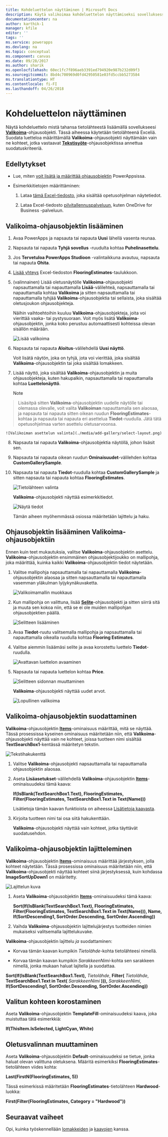```yaml
---
title: Kohdeluettelon näyttäminen | Microsoft Docs
description: Käytä valikoimaa kohdeluettelon näyttämiseksi sovelluksessasi ja suodata luetteloa määrittämällä kriteeri.
documentationcenter: na
author: karthik-1
manager: kfile
editor: ''
tags: ''
ms.service: powerapps
ms.devlang: na
ms.topic: conceptual
ms.component: canvas
ms.date: 09/28/2017
ms.author: sharik
ms.openlocfilehash: 60ec1fc7f896aeb3391ed794920e987b232d09f3
ms.sourcegitcommit: 8bd4c700969d0fd42950581e03fd5ccbb5273584
ms.translationtype: HT
ms.contentlocale: fi-FI
ms.lasthandoff: 04/26/2018
---
```

# <a name="show-a-list-of-items-in-powerapps"></a>Kohdeluettelon näyttäminen
Näytä kohdeluettelo mistä tahansa tietolähteestä lisäämällä sovellukseesi **[Valikoima](controls/control-gallery.md)**-ohjausobjekti. Tässä aiheessa käytetään tietolähteenä Exceliä. Suodata luetteloa määrittämällä **Valikoima**-ohjausobjekti näyttämään vain ne kohteet, jotka vastaavat **[Tekstisyöte](controls/control-text-input.md)**-ohjausobjektissa annettua suodatuskriteeriä.

## <a name="prerequisites"></a>Edellytykset
* Lue, miten [voit lisätä ja määrittää ohjausobjektin](add-configure-controls.md) PowerAppsissa.

* Esimerkkitietojen määrittäminen:
    1. Lataa [tämä Excel-tiedosto](https://az787822.vo.msecnd.net/documentation/get-started-from-data/FlooringEstimates.xlsx), joka sisältää opetusohjelman näytetiedot.

    2. Lataa Excel-tiedosto [pilvitallennuspalveluun](connections/cloud-storage-blob-connections.md), kuten OneDrive for Business -palveluun.

## <a name="add-a-gallery-control"></a>Valikoima-ohjausobjektin lisääminen
1. Avaa PowerApps ja napsauta tai napauta **Uusi** lähellä vasenta reunaa.

2. Napsauta tai napauta **Tyhjä sovellus** -ruudulta kohtaa **Puhelinasettelu**.

3. Jos **Tervetuloa PowerApps Studioon** -valintaikkuna avautuu, napsauta tai napauta **Ohita**.

4. [Lisää yhteys](add-data-connection.md) Excel-tiedoston **FlooringEstimates**-taulukkoon.

5. (valinnainen) Lisää oletusnäytölle **Valikoima**-ohjausobjekti napsauttamalla tai napauttamalla **Lisää**-välilehteä, napsauttamalla tai napauttamalla kohtaa **Valikoima** ja sitten napsauttamalla tai napauttamalla tyhjää **Valikoima**-ohjausobjektia tai sellaista, joka sisältää oletusjoukon ohjausobjekteja.

    Näihin vaihtoehtoihin kuuluu **Valikoima**-ohjausobjekteja, joita voi vierittää vaaka- tai pystysuoraan. Voit myös lisätä **Valikoima**-ohjausobjektin, jonka koko perustuu automaattisesti kohteissa olevan sisällön määrään.

    ![Lisää valikoima](./media/add-gallery/gallery-dropdown.png)

6. Napsauta tai napauta **Aloitus**-välilehdellä **Uusi näyttö**.

    Voit lisätä näytön, joka on tyhjä, jota voi vierittää, joka sisältää **Valikoima**-ohjausobjektin tai joka sisältää lomakkeen.

7. Lisää näyttö, joka sisältää **Valikoima**-ohjausobjektin ja muita ohjausobjekteja, kuten hakupalkin, napsauttamalla tai napauttamalla kohtaa **Luettelonäyttö**.

    > [!NOTE]
> Lisäsitpä sitten **Valikoima**-ohjausobjektin uudelle näytölle tai olemassa olevalle, voit valita **Valikoiman** napauttamalla sen alaosaa, ja napsauta tai napauta sitten oikean ruudun **FlooringEstimates**-kohtaa ja napsauta tai napauta eri asettelua **Tiedot**-ruudulla. Jätä tätä opetusohjelmaa varten asettelu oletusarvoonsa.

    ![Valikoiman asettelun valinta](./media/add-gallery/select-layout.png)

8. Napsauta tai napauta **Valikoima**-ohjausobjektia näytöllä, johon lisäsit sen.

9. Napsauta tai napauta oikean ruudun **Ominaisuudet**-välilehden kohtaa **CustomGallerySample**.

10. Napsauta tai napauta **Tiedot**-ruudulla kohtaa **CustomGallerySample** ja sitten napsauta tai napauta kohtaa **FlooringEstimates**.

    ![Tietolähteen valinta](./media/add-gallery/choose-data.png)

    **Valikoima**-ohjausobjekti näyttää esimerkkitiedot.

    ![Näytä tiedot](./media/add-gallery/show-data-default.png)

    Tämän aiheen myöhemmässä osiossa määritetään lajittelu ja haku.

## <a name="add-a-control-to-the-gallery-control"></a>Ohjausobjektin lisääminen Valikoima-ohjausobjektiin
Ennen kuin teet mukautuksia, valitse **Valikoima**-ohjausobjektin asettelu. **Valikoima**-ohjausobjektin ensimmäinen ohjausobjektijoukko on mallipohja, joka määrittää, kuinka kaikki **Valikoima**-ohjausobjektin tiedot näytetään.

1. Valitse mallipohja napsauttamalla tai napauttamalla **Valikoima**-ohjausobjektin alaosaa ja sitten napsauttamalla tai napauttamalla vasemman yläkulman lyijykynäkuvaketta.

    ![Valikoimamallin muokkaus](./media/add-gallery/edit-item.png)

2. Kun mallipohja on valittuna, lisää **[Selite](controls/control-text-box.md)**-ohjausobjekti ja sitten siirrä sitä ja muuta sen kokoa niin, että se ei ole muiden mallipohjan ohjausobjektien päällä.

    ![Selitteen lisääminen](./media/add-gallery/add-text-box.png)
3. Avaa **Tiedot**-ruutu valitsemalla mallipohja ja napsauttamalla tai napauttamalla oikealla ruudulla kohtaa **Flooring Estimates**.

4. Valitse aiemmin lisäämäsi selite ja avaa korostettu luettelo **Tiedot**-ruudulla.

    ![Avattavan luettelon avaaminen](./media/add-gallery/open-dropdown.png)

5. Napsauta tai napauta luettelon kohtaa **Price**.

    ![Selitteen sidonnan muuttaminen](./media/add-gallery/change-binding.png)

    **Valikoima**-ohjausobjekti näyttää uudet arvot.

    ![Lopullinen valikoima](./media/add-gallery/final-gallery.png)

## <a name="filter-the-gallery-control"></a>Valikoima-ohjausobjektin suodattaminen
**Valikoima**-ohjausobjektin **[Items](controls/properties-core.md)**-ominaisuus määrittää, mitä se näyttää. Tässä prosessissa kyseinen ominaisuus määritetään niin, että **Valikoima**-ohjausobjekti näyttää vain ne kohteet, joissa tuotteen nimi sisältää **TextSearchBox1**-kentässä määritetyn tekstin.

![Tekstihakukenttä](./media/add-gallery/text-search-box.png)

1. Valitse **Valikoima**-ohjausobjekti napsauttamalla tai napauttamalla ohjausobjektin alaosaa.

2. Aseta **Lisäasetukset**-välilehdellä **Valikoima**-ohjausobjektin **[Items](controls/properties-core.md)**-ominaisuudeksi tämä kaava:

    **If(IsBlank(TextSearchBox1.Text), FlooringEstimates, Filter(FlooringEstimates, TextSearchBox1.Text in Text(Name)))**

    Lisätietoja tämän kaavan funktioista on aiheessa [Lisätietoja kaavasta](formula-reference.md).

3. Kirjoita tuotteen nimi tai osa siitä hakukenttään.

    **Valikoima**-ohjausobjekti näyttää vain kohteet, jotka täyttävät suodatusehdon.

## <a name="sort-the-gallery-control"></a>Valikoima-ohjausobjektin lajitteleminen
**Valikoima**-ohjausobjektin **[Items](controls/properties-core.md)**-ominaisuus määrittää järjestyksen, jolla kohteet näytetään. Tässä prosessissa ominaisuus määritetään niin, että **Valikoima**-ohjausobjekti näyttää kohteet siinä järjestyksessä, kuin kohdassa **ImageSortUpDown1** on määritetty.

![Lajittelun kuva](./media/add-gallery/image-sorting.png)

1. Aseta **Valikoima**-ohjausobjektin **[Items](controls/properties-core.md)**-ominaisuudeksi tämä kaava:

    **Sort(If(IsBlank(TextSearchBox1.Text), FlooringEstimates, Filter(FlooringEstimates, TextSearchBox1.Text in Text(Name))), Name, If(SortDescending1, SortOrder.Descending, SortOrder.Ascending))**

2. Vaihda **Valikoima**-ohjausobjektin lajittelujärjestys tuotteiden nimien mukaiseksi valitsemalla lajittelukuvake.

**Valikoima**-ohjausobjektin lajittelu *ja* suodattaminen:

* Korvaa tämän kaavan kumpikin *Tietolähde*-kohta tietolähteesi nimellä.

* Korvaa tämän kaavan kumpikin *SarakkeenNimi*-kohta sen sarakkeen nimellä, jonka mukaan haluat lajitella ja suodattaa.

**Sort(If(IsBlank(TextSearchBox1.Text),** *Tietolähde*, **Filter(** *Tietolähde*, **TextSearchBox1.Text in Text(** *SarakkeenNimi* **))),** *SarakkeenNimi*, **If(SortDescending1, SortOrder.Descending, SortOrder.Ascending))**

## <a name="highlight-the-selected-item"></a>Valitun kohteen korostaminen
Aseta **Valikoima**-ohjausobjektin **TemplateFill**-ominaisuudeksi kaava, joka muistuttaa tätä esimerkkiä:

**If(ThisItem.IsSelected, LightCyan, White)**

## <a name="change-the-default-selection"></a>Oletusvalinnan muuttaminen
Aseta **Valikoima**-ohjausobjektin **Default**-ominaisuudeksi se tietue, jonka haluat olevan valittuna oletuksena. Määritä esimerkiksi **FlooringEstimates**-tietolähteen viides kohta:

**Last(FirstN(FlooringEstimates, 5))**

Tässä esimerkissä määritetään **FlooringEstimates**-tietolähteen **Hardwood**-luokka:

**First(Filter(FlooringEstimates, Category = "Hardwood"))**

## <a name="next-steps"></a>Seuraavat vaiheet
Opi, kuinka työskennellään [lomakkeiden](working-with-forms.md) ja [kaavojen](working-with-formulas.md) kanssa.
